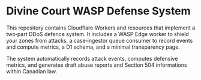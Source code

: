 # Divine Court WASP Defense System

This repository contains Cloudflare Workers and resources that implement a two‑part DDoS defence system. It includes a WASP Edge worker to shield your zones from attacks, a case‑ingestor queue consumer to record events and compute metrics, a D1 schema, and a minimal transparency page.

The system automatically records attack events, computes defensive metrics, and generates draft abuse reports and Section 504 informations within Canadian law.
